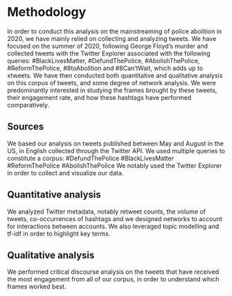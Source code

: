 # Methodology 
In order to conduct this analysis on the mainstreaming of police abolition in 2020, we have mainly relied on collecting and analyzing tweets. We have focused on the summer of 2020, following George Floyd’s murder and collected tweets with the Twitter Explorer associated with the following queries: #BlackLivesMatter, #DefundThePolice, #AbolishThePolice, #ReformThePolice, #8toAbolition and #8Can’tWait, which adds up to xtweets. We have then conducted both quantitative and qualitative analysis on this corpus of tweets, and some degree of network analysis. We were predominantly interested in studying the frames brought by these tweets, their engagement rate, and how these hashtags have performed comparatively.  

## Sources
We based our analysis on tweets published between May and August in the US, in English collected through the Twitter API. We used multiple queries to constitute a corpus: 
#DefundThePolice
#BlackLivesMatter
#ReformThePolice
#AbolishThePolice
We notably used the Twitter Explorer in order to collect and visualize our data. 

## Quantitative analysis
We analyzed Twitter metadata, notably retweet counts, the volume of tweets, co-occurrences of hashtags  and we designed networks to account for interactions between accounts. We also leveraged topic modelling and tf-idf in order to highlight key terms. 

## Qualitative analysis 
We performed critical discourse analysis on the tweets that have received the most engagement from all of our corpus, in order to understand which frames worked best. 

